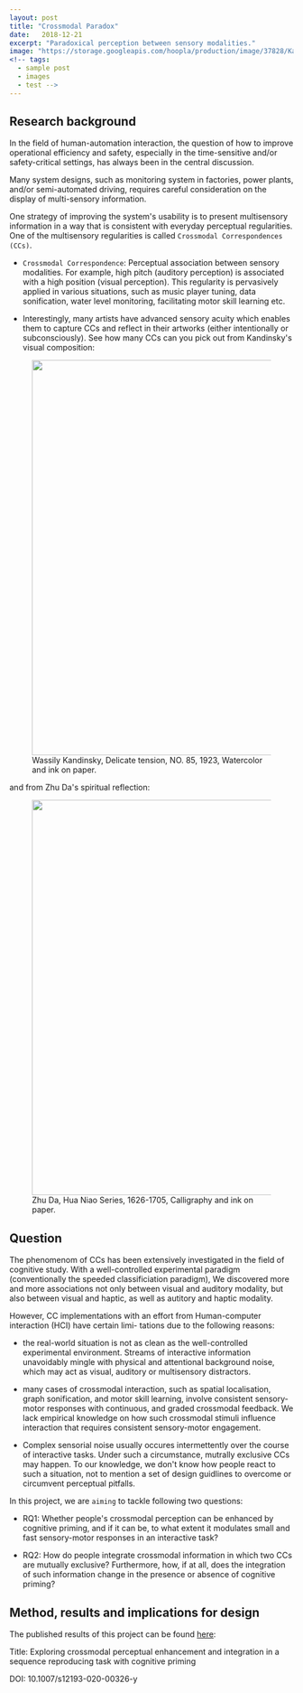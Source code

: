 ```yaml
---
layout: post
title: "Crossmodal Paradox"
date:   2018-12-21
excerpt: "Paradoxical perception between sensory modalities."
image: "https://storage.googleapis.com/hoopla/production/image/37828/Kandinsky_Comp_VIII.jpg"
<!-- tags: 
  - sample post
  - images
  - test -->
---
```


## Research background

In the field of human-automation interaction, the question of how to improve operational efficiency and safety, especially in the time-sensitive and/or safety-critical settings, has always been in the central discussion.

Many system designs, such as monitoring system in factories, power plants, and/or semi-automated driving, requires careful consideration on the display of multi-sensory information. 

One strategy of improving the system's usability is to present multisensory information in a way that is consistent with everyday perceptual regularities. One of the multisensory regularities is called `Crossmodal Correspondences (CCs)`.

- `Crossmodal Correspondence`: Perceptual association between sensory modalities. For example, high pitch (auditory perception) is associated with a high position (visual perception). This regularity is pervasively applied in various situations, such as music player tuning, data sonification, water level monitoring, facilitating motor skill learning etc.

- Interestingly, many artists have advanced sensory acuity which enables them to capture CCs and reflect in their artworks (either intentionally or subconsciously). See how many CCs can you pick out from Kandinsky's visual composition:

<figure>
	<img src="{{site.baseurl}}/images/paradox/K_tension.jpg" width = "700"/>
	<figcaption>Wassily Kandinsky, Delicate tension, NO. 85, 1923, Watercolor and ink on paper.</figcaption>
</figure>

and from Zhu Da's spiritual reflection:

<figure>
	<img src="{{site.baseurl}}/images/paradox/bdsr.jpg" width = "700"/>
	<figcaption>Zhu Da, Hua Niao Series, 1626-1705, Calligraphy and ink on paper.</figcaption>
</figure>

## Question

The phenomenom of CCs has been extensively investigated in the field of cognitive study. With a well-controlled experimental paradigm (conventionally the speeded classificiation paradigm), We discovered more and more associations not only between visual and auditory modality, but also between visual and haptic, as well as autitory and haptic modality. 

However, CC implementations with an effort from Human-computer interaction (HCI) have certain limi- tations due to the following reasons:

* the real-world situation is not as clean as the well-controlled experimental environment. Streams of interactive information unavoidably mingle with physical and attentional background noise, which may act as visual, auditory or multisensory distractors.

* many cases of crossmodal interaction, such as spatial localisation, graph sonification, and motor skill learning, involve consistent sensory-motor responses with continuous, and graded crossmodal feedback. We lack empirical knowledge on how such crossmodal stimuli influence interaction that requires consistent sensory-motor engagement.

* Complex sensorial noise usually occures intermettently over the course of interactive tasks. Under such a circumstance, mutrally exclusive CCs may happen. To our knowledge, we don't know how people react to such a situation, not to mention a set of design guidlines to overcome or circumvent perceptual pitfalls.

In this project, we are `aiming` to tackle following two questions:

* RQ1: Whether people's crossmodal perception can be enhanced by cognitive priming, and if it can be, to what extent it modulates small and fast sensory-motor responses in an interactive task?

* RQ2: How do people integrate crossmodal information in which two CCs are mutually exclusive? Furthermore, how, if at all,  does the integration of such information change in the presence or absence of cognitive priming? 

 
## Method, results and implications for design

The published results of this project can be found [here](https://scholar.google.com/citations?authuser=1\&user=IHMO\_z0AAAAJ):

Title: Exploring crossmodal perceptual enhancement and integration in a sequence reproducing task with cognitive priming

DOI: 10.1007/s12193-020-00326-y


<!-- #### Three Up

And you'll get something that looks like this:

<figure class="third">
	<img src="http://placehold.it/600x300.jpg">
	<img src="http://placehold.it/600x300.jpg">
	<img src="http://placehold.it/600x300.jpg">
	<figcaption>Three images.</figcaption>
</figure> -->